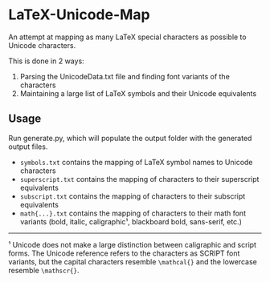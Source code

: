 # LaTeX-Unicode-Map
An attempt at mapping as many LaTeX special characters as possible to Unicode characters.  

This is done in 2 ways:
1. Parsing the UnicodeData.txt file and finding font variants of the characters
2. Maintaining a large list of LaTeX symbols and their Unicode equivalents

## Usage
Run generate.py, which will populate the output folder with the generated output files.
- `symbols.txt` contains the mapping of LaTeX symbol names to Unicode characters
- `superscript.txt` contains the mapping of characters to their superscript equivalents
- `subscript.txt` contains the mapping of characters to their subscript equivalents
- `math{...}.txt` contains the mapping of characters to their math font variants (bold, italic, caligraphic¹, blackboard bold, sans-serif, etc.)

---

¹ Unicode does not make a large distinction between caligraphic and script forms. The Unicode reference refers to the characters as SCRIPT font variants, but the capital characters resemble `\mathcal{}` and the lowercase resemble `\mathscr{}`.

